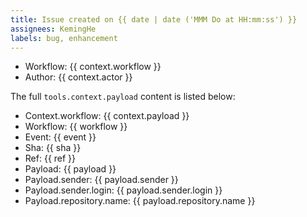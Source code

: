 ```yaml
---
title: Issue created on {{ date | date ('MMM Do at HH:mm:ss') }}
assignees: KemingHe
labels: bug, enhancement
---
```


<!-- 
RELOCATED from top because bad parser.

./.github/issue-templates/legacy-template.md

Template markdown for creating issues,
for the legacy auto-issue actions.
-->

- Workflow: {{ context.workflow }}
- Author: {{ context.actor }}

The full `tools.context.payload` content is listed below:

- Context.workflow: {{ context.payload }}
- Workflow: {{ workflow }}
- Event: {{ event }}
- Sha: {{ sha }}
- Ref: {{ ref }}
- Payload: {{ payload }}
- Payload.sender: {{ payload.sender }}
- Payload.sender.login: {{ payload.sender.login }}
- Payload.repository.name: {{ payload.repository.name }}
